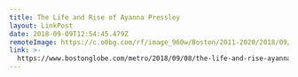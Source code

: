 ```yaml
---
title: The Life and Rise of Ayanna Pressley
layout: LinkPost
date: 2018-09-09T12:54:45.479Z
remoteImage: https://c.o0bg.com/rf/image_960w/Boston/2011-2020/2018/09/06/BostonGlobe.com/National/Images/KatherineTaylor_31pressley_01_met.jpg
link: >-
  https://www.bostonglobe.com/metro/2018/09/08/the-life-and-rise-ayanna-pressley/pqdppGFPoZPSEwo3Ko23BJ/story.html?p1=BGMenu_Article
---
```

